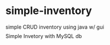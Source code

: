 # simple-inventory
simple CRUD inventory using java w/ gui
$$$$$$$$$$$$$$$$$$$$$$$$$$$$$$$$$$$$$$$$
Simple Invetory with MySQL db

